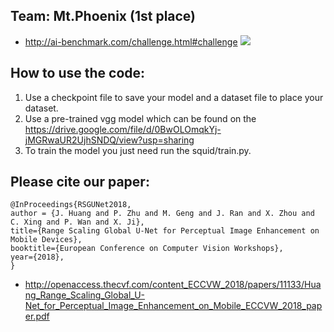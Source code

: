 ## Team: Mt.Phoenix (1st place)
* http://ai-benchmark.com/challenge.html#challenge
![](https://github.com/MTlab/rsgunet_image_enhance/blob/master/rsgunet.jpg)


## How to use the code:
  1. Use a checkpoint file to save your model and a dataset file to  place your dataset.
  2. Use a pre-trained vgg model which can be found on the  https://drive.google.com/file/d/0BwOLOmqkYj-jMGRwaUR2UjhSNDQ/view?usp=sharing
  3. To train the model you just need run the squid/train.py.

## Please cite our paper:
```
@InProceedings{RSGUNet2018,
author = {J. Huang and P. Zhu and M. Geng and J. Ran and X. Zhou and C. Xing and P. Wan and X. Ji},
title={Range Scaling Global U-Net for Perceptual Image Enhancement on Mobile Devices},
booktitle={European Conference on Computer Vision Workshops},
year={2018},
}
```
* http://openaccess.thecvf.com/content_ECCVW_2018/papers/11133/Huang_Range_Scaling_Global_U-Net_for_Perceptual_Image_Enhancement_on_Mobile_ECCVW_2018_paper.pdf
